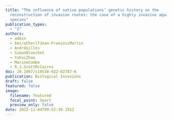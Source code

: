 ```yaml
---
title: "The influence of native populations’ genetic history on the
  reconstruction of invasion routes: the case of a highly invasive aquatic
  species"
publication_types:
  - "2"
authors:
  - admin
  - EmiraCherifJean-FrançoisMartin
  - AndréGilles
  - SimonBlanchet
  - YahuiZhao
  - MarineCombe
  - R.J.ScottMcCairns
doi: 10.1007/s10530-022-02787-6
publication: Biological Invasions
draft: false
featured: false
image:
  filename: featured
  focal_point: Smart
  preview_only: false
date: 2022-11-04T09:52:39.191Z
---
```

